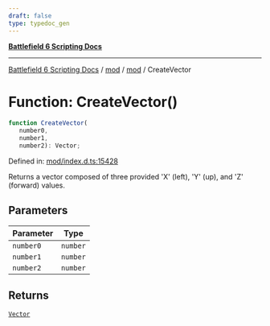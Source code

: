 ```yaml
---
draft: false
type: typedoc_gen
---
```


[**Battlefield 6 Scripting Docs**](../../../_index.md)

***

[Battlefield 6 Scripting Docs](../../../_index.md) / [mod](../../_index.md) / [mod](../_index.md) / CreateVector

# Function: CreateVector()

```ts
function CreateVector(
   number0, 
   number1, 
   number2): Vector;
```

Defined in: [mod/index.d.ts:15428](https://github.com/battlefield-portal-community/portal-docs/blob/ff09b2690670f74de7e97198022e5a97ff1161ff/generators/santiago/mod/index.d.ts#L15428)

Returns a vector composed of three provided 'X' (left), 'Y' (up), and 'Z' (forward) values.

## Parameters

| Parameter | Type |
| ------ | ------ |
| `number0` | `number` |
| `number1` | `number` |
| `number2` | `number` |

## Returns

[`Vector`](../Vector/_index.md)
